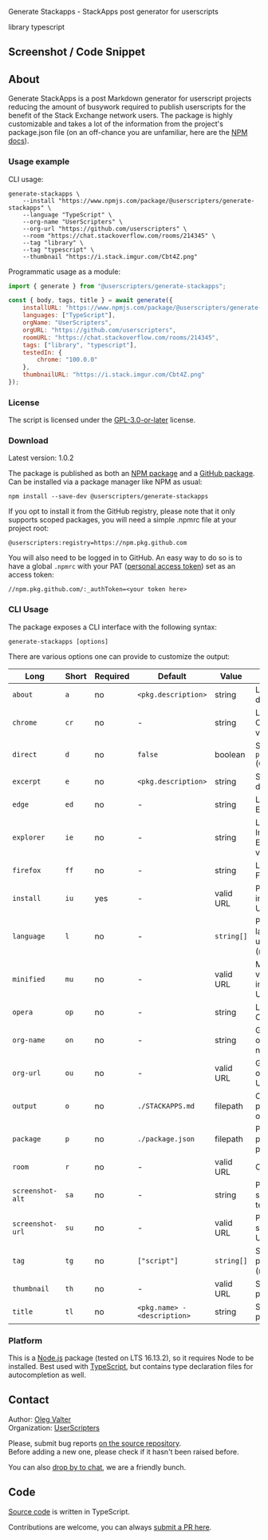 Generate Stackapps - StackApps post generator for userscripts

library typescript

<!-- thumbnail: https://i.stack.imgur.com/Cbt4Z.png -->
<!-- version: 1.0.2 -->
<!-- tag: library -->
<!-- excerpt: Tired of writing Stack Apps posts by hand? With Generate StackApps you can focus on what's really important — userscripts and delegate the busywork to automation. -->

## Screenshot / Code Snippet

## About

Generate StackApps is a post Markdown generator for userscript projects reducing the amount of busywork required to publish userscripts for the benefit of the Stack Exchange network users. The package is highly customizable and takes a lot of the information from the project's package.json file (on an off-chance you are unfamiliar, here are the [NPM docs](https://docs.npmjs.com/creating-a-package-json-file)).

### Usage example

CLI usage:

```shell
generate-stackapps \
    --install "https://www.npmjs.com/package/@userscripters/generate-stackapps" \
    --language "TypeScript" \
    --org-name "UserScripters" \
    --org-url "https://github.com/userscripters" \
    --room "https://chat.stackoverflow.com/rooms/214345" \
    --tag "library" \
    --tag "typescript" \
    --thumbnail "https://i.stack.imgur.com/Cbt4Z.png"
```

Programmatic usage as a module:

```javascript
import { generate } from "@userscripters/generate-stackapps";

const { body, tags, title } = await generate({
    installURL: "https://www.npmjs.com/package/@userscripters/generate-stackapps",
    languages: ["TypeScript"],
    orgName: "UserScripters",
    orgURL: "https://github.com/userscripters",
    roomURL: "https://chat.stackoverflow.com/rooms/214345",
    tags: ["library", "typescript"],
    testedIn: {
        chrome: "100.0.0"
    },
    thumbnailURL: "https://i.stack.imgur.com/Cbt4Z.png"
});
```

### License

The script is licensed under the [GPL-3.0-or-later](https://spdx.org/licenses/GPL-3.0-or-later) license.

### Download

Latest version: 1.0.2

The package is published as both an [NPM package](https://www.npmjs.com/package/@userscripters/generate-stackapps) and a [GitHub package](https://github.com/userscripters/generate-stackapps/packages/1408794). Can be installed via a package manager like NPM as usual:

```shell
npm install --save-dev @userscripters/generate-stackapps
```

If you opt to install it from the GitHub registry, please note that it only supports scoped packages, you will need a simple .npmrc file at your project root:

```npmrc
@userscripters:registry=https://npm.pkg.github.com
```

You will also need to be logged in to GitHub. An easy way to do so is to have a global `.npmrc` with your PAT ([personal access token](https://docs.github.com/en/github/authenticating-to-github/keeping-your-account-and-data-secure/creating-a-personal-access-token)) set as an access token:

```npmrc
//npm.pkg.github.com/:_authToken=<your token here>
```

### CLI Usage

The package exposes a CLI interface with the following syntax:

```
generate-stackapps [options]
```

There are various options one can provide to customize the output:

| Long             | Short | Required | Default                      | Value      | Description                                |
| ---------------- | ----- | -------- | ---------------------------- | ---------- | ------------------------------------------ |
| `about`          | `a`   | no       | `<pkg.description>`          | string     | Long project description                   |
| `chrome`         | `cr`  | no       | -                            | string     | Last tested Chrome version                 |
| `direct`         | `d`   | no       | `false`                      | boolean    | Send output to `process.stdout` (CLI-only) |
| `excerpt`        | `e`   | no       | `<pkg.description>`          | string     | Short project description                  |
| `edge`           | `ed`  | no       | -                            | string     | Last tested Edge version                   |
| `explorer`       | `ie`  | no       | -                            | string     | Last tested Internet Explorer version      |
| `firefox`        | `ff`  | no       | -                            | string     | Last tested Firefox version                |
| `install`        | `iu`  | yes      | -                            | valid URL  | Project installation URL                   |
| `language`       | `l`   | no       | -                            | `string[]` | Programming languages used (repeatable)    |
| `minified`       | `mu`  | no       | -                            | valid URL  | Minified version installation URL          |
| `opera`          | `op`  | no       | -                            | string     | Last tested Opera version                  |
| `org-name`       | `on`  | no       | -                            | string     | GitHub organization name                   |
| `org-url`        | `ou`  | no       | -                            | valid URL  | GitHub organization URL                    |
| `output`         | `o`   | no       | `./STACKAPPS.md`             | filepath   | Output file path (CLI-only)                |
| `package`        | `p`   | no       | `./package.json`             | filepath   | Path to project's package.json             |
| `room`           | `r`   | no       | -                            | valid URL  | Chat room URL                              |
| `screenshot-alt` | `sa`  | no       | -                            | string     | Project screenshot alt text                |
| `screenshot-url` | `su`  | no       | -                            | valid URL  | Project screenshot URL                     |
| `tag`            | `tg`  | no       | `["script"]`                 | `string[]` | StackApps post tag (repeatable)            |
| `thumbnail`      | `th`  | no       | -                            | valid URL  | StackApps post thumbnail                   |
| `title`          | `tl`  | no       | `<pkg.name> - <description>` | string     | StackApps post title                       |

### Platform

This is a [Node.js](https://nodejs.org/en/) package (tested on LTS 16.13.2), so it requires Node to be installed.
Best used with [TypeScript](https://www.typescriptlang.org/download), but contains type declaration files for autocompletion as well.

## Contact

Author: [Oleg Valter](https://stackoverflow.com/users/11407695)
<br>Organization: [UserScripters](https://github.com/userscripters)

Please, submit bug reports [on the source repository](https://github.com/userscripters/generate-stackapps/issues).
<br>Before adding a new one, please check if it hasn't been raised before.

You can also [drop by to chat](https://chat.stackoverflow.com/rooms/214345), we are a friendly bunch.

## Code

[Source code](https://github.com/userscripters/generate-stackapps/blob/master/src/index.ts) is written in TypeScript.

Contributions are welcome, you can always [submit a PR here](https://github.com/userscripters/generate-stackapps/pulls).

